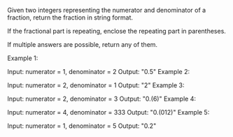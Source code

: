 Given two integers representing the numerator and denominator of a fraction, return the fraction in string format.

If the fractional part is repeating, enclose the repeating part in parentheses.

If multiple answers are possible, return any of them.

 

Example 1:

Input: numerator = 1, denominator = 2
Output: "0.5"
Example 2:

Input: numerator = 2, denominator = 1
Output: "2"
Example 3:

Input: numerator = 2, denominator = 3
Output: "0.(6)"
Example 4:

Input: numerator = 4, denominator = 333
Output: "0.(012)"
Example 5:

Input: numerator = 1, denominator = 5
Output: "0.2"